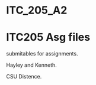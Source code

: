 # ITC_205_A2



<html>
<body>

<h1> ITC205 Asg files </h1>
<p>submitables for assignments.</p>
<p>Hayley and Kenneth.</p>
<p>CSU Distence.</p>
</body>
</html>
